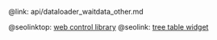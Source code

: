@link: api/dataloader_waitdata_other.md

@seolinktop: [web control library](https://webix.com)
@seolink: [tree table widget](https://webix.com/widget/treetable/)